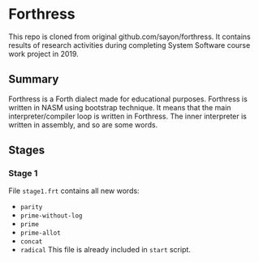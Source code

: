 # Forthress

This repo is cloned from original github.com/sayon/forthress. It contains results of research activities during completing System Software course work project in 2019.

## Summary

Forthress is a Forth dialect made for educational purposes. Forthress is written in NASM using bootstrap technique. It means that the main interpreter/compiler loop is written in Forthress. The inner interpreter is written in assembly, and so are some words.

## Stages
### Stage 1

File `stage1.frt` contains all new words:
* `parity`
* `prime-without-log`
* `prime`
* `prime-allot`
* `concat`
* `radical`
This file is already included in `start` script.
